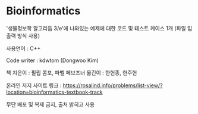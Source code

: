 # Bioinformatics
'생물정보학 알고리듬 3/e'에 나와있는 예제에 대한 코드 및 테스트 케이스 1개 (파일 입출력 방식 사용)

사용언어 : C++

Code writer : kdwtom (Dongwoo Kim)

책 지은이 : 필립 콤포, 파벨 페브즈너
옮긴이 : 한헌종, 한주헌

온라인 저지 사이트 링크 : https://rosalind.info/problems/list-view/?location=bioinformatics-textbook-track

무단 배포 및 복제 금지, 출처 밝히고 사용
